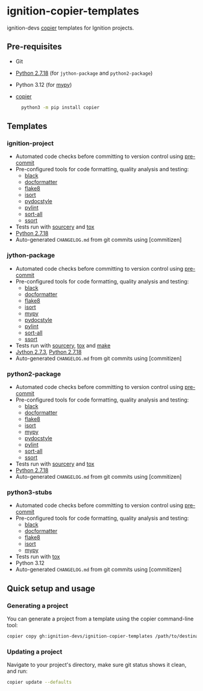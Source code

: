 # ignition-copier-templates

ignition-devs [copier] templates for Ignition projects.

## Pre-requisites

- Git
- [Python 2.7.18] (for `jython-package` and `python2-package`)
- Python 3.12 (for [mypy])
- [copier]

  ```sh
    python3 -m pip install copier
  ```

## Templates

### ignition-project

- Automated code checks before committing to version control using [pre-commit]
- Pre-configured tools for code formatting, quality analysis and testing:
  - [black]
  - [docformatter]
  - [flake8]
  - [isort]
  - [pydocstyle]
  - [pylint]
  - [sort-all]
  - [ssort]
- Tests run with [sourcery] and [tox]
- [Python 2.7.18]
- Auto-generated `CHANGELOG.md` from git commits using [commitizen]

### jython-package

- Automated code checks before committing to version control using [pre-commit]
- Pre-configured tools for code formatting, quality analysis and testing:
  - [black]
  - [docformatter]
  - [flake8]
  - [isort]
  - [mypy]
  - [pydocstyle]
  - [pylint]
  - [sort-all]
  - [ssort]
- Tests run with [sourcery], [tox] and [make]
- [Jython 2.7.3], [Python 2.7.18]
- Auto-generated `CHANGELOG.md` from git commits using [commitizen]

### python2-package

- Automated code checks before committing to version control using [pre-commit]
- Pre-configured tools for code formatting, quality analysis and testing:
  - [black]
  - [docformatter]
  - [flake8]
  - [isort]
  - [mypy]
  - [pydocstyle]
  - [pylint]
  - [sort-all]
  - [ssort]
- Tests run with [sourcery] and [tox]
- [Python 2.7.18]
- Auto-generated `CHANGELOG.md` from git commits using [commitizen]

### python3-stubs

- Automated code checks before committing to version control using [pre-commit]
- Pre-configured tools for code formatting, quality analysis and testing:
  - [black]
  - [docformatter]
  - [flake8]
  - [isort]
  - [mypy]
- Tests run with [tox]
- Python 3.12
- Auto-generated `CHANGELOG.md` from git commits using [commitizen]

## Quick setup and usage

### Generating a project

You can generate a project from a template using the copier command-line tool:

```sh
copier copy gh:ignition-devs/ignition-copier-templates /path/to/destination
```

### Updating a project

Navigate to your project's directory, make sure git status shows it clean, and run:

```sh
copier update --defaults
```

<!-- Links -->
[copier]: https://copier.readthedocs.io/en/stable/
[Jython 2.7.3]: https://repo1.maven.org/maven2/org/python/jython-installer/2.7.3/
[Python 2.7.18]: https://www.python.org/downloads/release/python-2718/
<!-- Tools -->
[black]: https://black.readthedocs.io/en/stable/
[docformatter]: https://docformatter.readthedocs.io/en/stable/
[flake8]: https://flake8.pycqa.org/en/5.0.4/
[isort]: https://pycqa.github.io/isort/
[make]: https://www.gnu.org/software/make/
[mypy]: https://coatl-mypy.readthedocs.io/en/v0.971/
[pre-commit]: https://pre-commit.com/
[pydocstyle]: https://www.pydocstyle.org/en/6.3.0/
[pylint]: https://pylint.readthedocs.io/en/stable/
[sort-all]: https://github.com/aio-libs/sort-all
[sourcery]: https://docs.sourcery.ai/About-Sourcery/
[ssort]: https://github.com/bwhmather/ssort
[tox]: https://tox.wiki/

